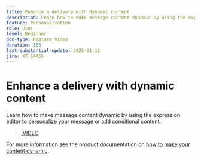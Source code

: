 ```yaml
---
title: Enhance a delivery with dynamic content
description: Learn how to make message content dynamic by using the expression editor to personalize your message or add conditional content.
feature: Personalization
role: User
level: Beginner
doc-type: Feature Video
duration: 165
last-substantial-update: 2025-01-11
jira: KT-14455
---
```


# Enhance a delivery with dynamic content

Learn how to make message content dynamic by using the expression editor to personalize your message or add conditional content.

>[!VIDEO](https://video.tv.adobe.com/v/3425795/?learn=on&enablevpops)

For more information see the product documentation on [how to make your content dynamic](https://experienceleague.adobe.com/en/docs/campaign-web/v8/content/dynamic-content/gs-personalization). 
